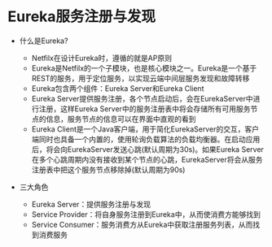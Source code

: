 # Eureka服务注册与发现
- 什么是Eureka?
  - Netfilx在设计Eureka时，遵循的就是AP原则
  - Eureka是Netfilx的一个子模块，也是核心模块之一。Eureka是一个基于REST的服务，用于定位服务，以实现云端中间层服务发现和故障转移
  - Eureka包含两个组件：Eureka Server和Eureka Client
  - Eureka Server提供服务注册，各个节点启动后，会在EurekaServer中进行注册，这样Eureka Server中的服务注册表中将会存储所有可用服务节点的信息，服务节点的信息可以在界面中直观的看到
  - Eureka Client是一个Java客户端，用于简化EurekaServer的交互，客户端同时也具备一个内置的，使用轮询负载算法的负载均衡器。在启动应用后，将会向EurekaServer发送心跳(默认周期为30s)。如果Eureka Server在多个心跳周期内没有接收到某个节点的心跳，EurekaServer将会从服务注册表中把这个服务节点移除掉(默认周期为90s)

- 三大角色
  - Eureka Server：提供服务注册与发现
  - Service Provider：将自身服务注册到Eureka中，从而使消费方能够找到
  - Service Consumer：服务消费方从Eureka中获取注册服务列表，从而找到消费服务
